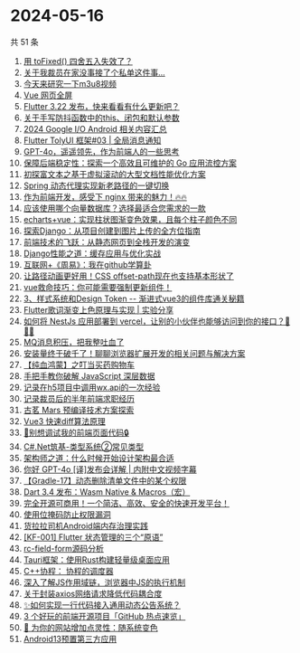# 2024-05-16

共 51 条

<!-- BEGIN JUEJIN -->
<!-- 最后更新时间 2024-05-16 01:01:14 +0800 -->
1. [用 toFixed() 四舍五入失效了？](https://juejin.cn/post/7367562745854312457)
1. [关于我裁员在家没事接了个私单这件事...](https://juejin.cn/post/7368421971384860684)
1. [今天来研究一下m3u8视频](https://juejin.cn/post/7368156123990540339)
1. [Vue 网页全屏](https://juejin.cn/post/7367552374334177331)
1. [Flutter 3.22 发布，快来看看有什么更新吧？](https://juejin.cn/post/7368757335802331174)
1. [关于手写防抖函数中的this、闭包和默认参数](https://juejin.cn/post/7367577126857097250)
1. [2024 Google I/O Android 相关内容汇总](https://juejin.cn/post/7368757335803428902)
1. [Flutter TolyUI 框架#03 | 全局消息通知](https://juejin.cn/post/7367724476748693504)
1. [GPT-4o，遥遥领先，作为前端人的一些思考](https://juejin.cn/post/7368421137917788198)
1. [保障后端稳定性：探索一个高效且可维护的 Go 应用流控方案](https://juejin.cn/post/7368052129904820265)
1. [初探富文本之基于虚拟滚动的大型文档性能优化方案](https://juejin.cn/post/7368372944584294441)
1. [Spring 动态代理实现新老路径的一键切换](https://juejin.cn/post/7367286576127262732)
1. [作为前端开发，感受下 nginx 带来的魅力！🔥🔥](https://juejin.cn/post/7368433531926052874)
1. [应该使用哪个向量数据库？选择最适合您需求的一款](https://juejin.cn/post/7367236229291802650)
1. [echarts+vue：实现柱状图渐变色效果，且每个柱子颜色不同](https://juejin.cn/post/7367542526179491903)
1. [探索Django：从项目创建到图片上传的全方位指南](https://juejin.cn/post/7367306429055598607)
1. [前端技术的飞跃：从静态网页到全栈开发的演变](https://juejin.cn/post/7367278179784359990)
1. [Django性能之道：缓存应用与优化实战](https://juejin.cn/post/7367542526179967039)
1. [互联网+《周易》：我在github学算卦](https://juejin.cn/post/7367659849101312015)
1. [让路径动画更好用！CSS offset-path现在也支持基本形状了](https://juejin.cn/post/7367700473996591116)
1. [vue救命技巧：你可能需要强制更新组件！](https://juejin.cn/post/7368469208647024659)
1. [3、样式系统和Design Token -- 渐进式vue3的组件库通关秘籍](https://juejin.cn/post/7367344206656536610)
1. [Flutter歌词渐变上色原理与实现 | 实验分享](https://juejin.cn/post/7367620233140207627)
1. [如何将 NestJs 应用部署到 vercel，让别的小伙伴也能够访问到你的接口？🐳🐳🐳](https://juejin.cn/post/7367676494976106506)
1. [MQ消息积压，把我整吐血了](https://juejin.cn/post/7368308963128000512)
1. [安装量终于破千了！聊聊浏览器扩展开发的相关问题与解决方案](https://juejin.cn/post/7367778766985068607)
1. [【纯血鸿蒙】之叮当买药购物车](https://juejin.cn/post/7367620055319035943)
1. [手把手教你破解 JavaScript 深层数据](https://juejin.cn/post/7368712423794589705)
1. [记录在h5项目中调用wx.api的一次经验](https://juejin.cn/post/7367549541958697012)
1. [记录裁员后的半年前端求职经历](https://juejin.cn/post/7368288987641774120)
1. [古茗 Mars 预编译技术方案探索](https://juejin.cn/post/7367722307203448870)
1. [Vue3 快速diff算法原理](https://juejin.cn/post/7367611991361814580)
1. [🔏别想调试我的前端页面代码🔒](https://juejin.cn/post/7368313344712179739)
1. [C#.Net筑基-类型系统②常见类型](https://juejin.cn/post/7367204737375223844)
1. [架构师之道：什么时候开始设计架构最合适](https://juejin.cn/post/7367676494976860170)
1. [你好 GPT-4o [译]发布会详解 | 内附中文视频字幕](https://juejin.cn/post/7368656101074681896)
1. [【Gradle-17】动态删除清单文件中的某个权限](https://juejin.cn/post/7367701663169429554)
1. [Dart 3.4 发布：Wasm Native & Macros（宏）](https://juejin.cn/post/7368820207576383498)
1. [完全开源可商用！一个简洁、高效、安全的快速开发平台！](https://juejin.cn/post/7367659706868088843)
1. [使用位掩码防止权限漏洞](https://juejin.cn/post/7367658043439530036)
1. [货拉拉司机Android端内存治理实践](https://juejin.cn/post/7368372944584130601)
1. [[KF-001] Flutter 状态管理的三个“原语”](https://juejin.cn/post/7367630980943642662)
1. [rc-field-form源码分析](https://juejin.cn/post/7367644434983321638)
1. [Tauri框架：使用Rust构建轻量级桌面应用](https://juejin.cn/post/7368319486779244570)
1. [C++协程： 协程的调度器](https://juejin.cn/post/7367658043439874100)
1. [深入了解JS作用域链，浏览器中JS的执行机制](https://juejin.cn/post/7368401073089298486)
1. [关于封装axios网络请求降低代码耦合度](https://juejin.cn/post/7367667831200677927)
1. [✨如何实现一行代码接入通用动态公告系统？](https://juejin.cn/post/7367620055318347815)
1. [3 个好玩的前端开源项目「GitHub 热点速览」](https://juejin.cn/post/7368421137917542438)
1. [🌈 为你的网站增加点灵性：随系统变色](https://juejin.cn/post/7368413086955225124)
1. [Android13预置第三方应用](https://juejin.cn/post/7367554378733240356)
<!-- END JUEJIN -->